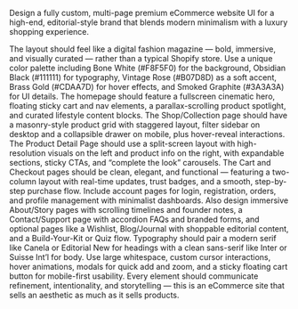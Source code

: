 Design a fully custom, multi-page premium eCommerce website UI for a high-end, editorial-style brand that blends modern minimalism with a luxury shopping experience.

The layout should feel like a digital fashion magazine — bold, immersive, and visually curated — rather than a typical Shopify store. Use a unique color palette including Bone White (#F8F5F0) for the background, Obsidian Black (#111111) for typography, Vintage Rose (#B07D8D) as a soft accent, Brass Gold (#CDAA7D) for hover effects, and Smoked Graphite (#3A3A3A) for UI details. The homepage should feature a fullscreen cinematic hero, floating sticky cart and nav elements, a parallax-scrolling product spotlight, and curated lifestyle content blocks. The Shop/Collection page should have a masonry-style product grid with staggered layout, filter sidebar on desktop and a collapsible drawer on mobile, plus hover-reveal interactions. The Product Detail Page should use a split-screen layout with high-resolution visuals on the left and product info on the right, with expandable sections, sticky CTAs, and “complete the look” carousels. The Cart and Checkout pages should be clean, elegant, and functional — featuring a two-column layout with real-time updates, trust badges, and a smooth, step-by-step purchase flow. Include account pages for login, registration, orders, and profile management with minimalist dashboards. Also design immersive About/Story pages with scrolling timelines and founder notes, a Contact/Support page with accordion FAQs and branded forms, and optional pages like a Wishlist, Blog/Journal with shoppable editorial content, and a Build-Your-Kit or Quiz flow. Typography should pair a modern serif like Canela or Editorial New for headings with a clean sans-serif like Inter or Suisse Int’l for body. Use large whitespace, custom cursor interactions, hover animations, modals for quick add and zoom, and a sticky floating cart button for mobile-first usability. Every element should communicate refinement, intentionality, and storytelling — this is an eCommerce site that sells an aesthetic as much as it sells products.
